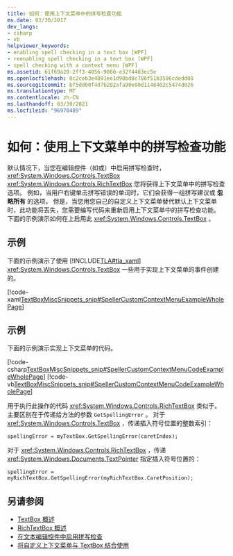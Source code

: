 ```yaml
---
title: 如何：使用上下文菜单中的拼写检查功能
ms.date: 03/30/2017
dev_langs:
- csharp
- vb
helpviewer_keywords:
- enabling spell checking in a text box [WPF]
- reenabling spell checking in a text box [WPF]
- spell checking with a context menu [WPF]
ms.assetid: 61f69a20-2ff3-4056-9060-e32f4483ec5e
ms.openlocfilehash: 0c2ceb3e4091ee1d98bd0c786f51b3596cdedd08
ms.sourcegitcommit: bf5dd80f4d7b202afa90e90d1148402c5474d826
ms.translationtype: MT
ms.contentlocale: zh-CN
ms.lasthandoff: 03/30/2021
ms.locfileid: "96970489"
---
```

# <a name="how-to-use-spell-checking-with-a-context-menu"></a>如何：使用上下文菜单中的拼写检查功能
默认情况下，当您在编辑控件（如或）中启用拼写检查时， <xref:System.Windows.Controls.TextBox> <xref:System.Windows.Controls.RichTextBox> 您将获得上下文菜单中的拼写检查选项。 例如，当用户右键单击拼写错误的单词时，它们会获得一组拼写建议或 **忽略所有** 的选项。 但是，当您用您自己的自定义上下文菜单替代默认上下文菜单时，此功能将丢失，您需要编写代码来重新启用上下文菜单中的拼写检查功能。 下面的示例演示如何在上启用此 <xref:System.Windows.Controls.TextBox> 。  
  
## <a name="example"></a>示例  
 下面的示例演示了使用 [!INCLUDE[TLA#tla_xaml](../../../includes/tlasharptla-xaml-md.md)] <xref:System.Windows.Controls.TextBox> 一些用于实现上下文菜单的事件创建的。  
  
 [!code-xaml[TextBoxMiscSnippets_snip#SpellerCustomContextMenuExampleWholePage](~/samples/snippets/csharp/VS_Snippets_Wpf/TextBoxMiscSnippets_snip/csharp/speller_custom_context_menu.xaml#spellercustomcontextmenuexamplewholepage)]  
  
## <a name="example"></a>示例  
 下面的示例演示实现上下文菜单的代码。  
  
 [!code-csharp[TextBoxMiscSnippets_snip#SpellerCustomContextMenuCodeExampleWholePage](~/samples/snippets/csharp/VS_Snippets_Wpf/TextBoxMiscSnippets_snip/csharp/speller_custom_context_menu.xaml.cs#spellercustomcontextmenucodeexamplewholepage)]
 [!code-vb[TextBoxMiscSnippets_snip#SpellerCustomContextMenuCodeExampleWholePage](~/samples/snippets/visualbasic/VS_Snippets_Wpf/TextBoxMiscSnippets_snip/visualbasic/speller_custom_context_menu.xaml.vb#spellercustomcontextmenucodeexamplewholepage)]  
  
 用于执行此操作的代码 <xref:System.Windows.Controls.RichTextBox> 类似于。 主要区别在于传递给方法的参数 `GetSpellingError` 。 对于 <xref:System.Windows.Controls.TextBox> ，传递插入符号位置的整数索引：  
  
 `spellingError = myTextBox.GetSpellingError(caretIndex);`  
  
 对于 <xref:System.Windows.Controls.RichTextBox> ，传递 <xref:System.Windows.Documents.TextPointer> 指定插入符号位置的：  
  
 `spellingError = myRichTextBox.GetSpellingError(myRichTextBox.CaretPosition);`  
  
## <a name="see-also"></a>另请参阅

- [TextBox 概述](textbox-overview.md)
- [RichTextBox 概述](richtextbox-overview.md)
- [在文本编辑控件中启用拼写检查](how-to-enable-spell-checking-in-a-text-editing-control.md)
- [将自定义上下文菜单与 TextBox 结合使用](how-to-use-a-custom-context-menu-with-a-textbox.md)
